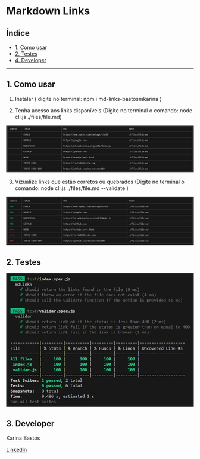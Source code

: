 # Markdown Links

## Índice

* [1. Como usar](#1-como-usar)
* [2. Testes](#2-testes)
* [4. Developer](#3-developer)

***

## 1. Como usar 

1. Instalar
( digite no terminal: npm i md-links-bastosmkarina )

2. Tenha acesso aos links disponíveis 
(Digite no terminal o comando: node cli.js ./files/file.md) 

<img src="readme-images/links.jpg">

3. Vizualize links que estão corretos ou quebrados
(Digite no terminal o comando: node cli.js ./files/file.md --validate )

<img src="readme-images/validate.jpg">

## 2. Testes

<img src="readme-images/testsmdlinks.jpg">

## 3. Developer

Karina Bastos

[Linkedin](https://www.linkedin.com/in/karinambastos/)
